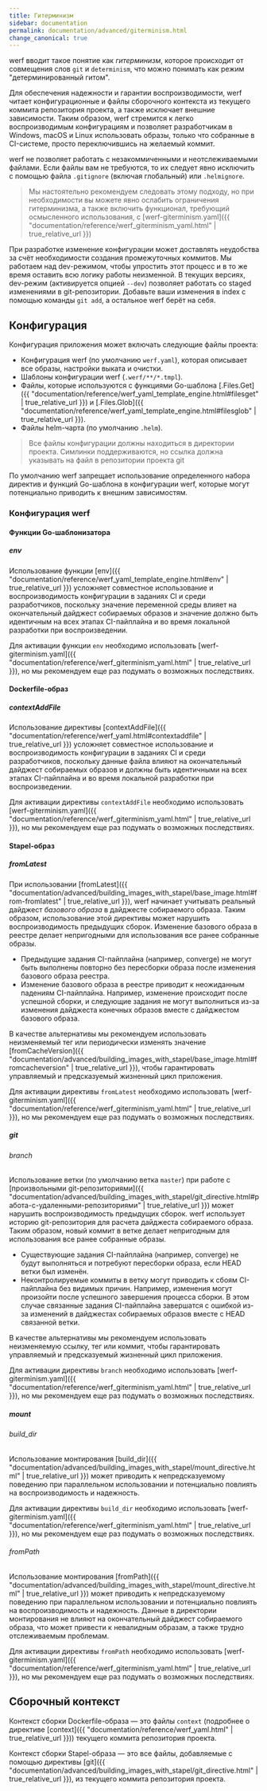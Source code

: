 ```yaml
---
title: Гитерминизм
sidebar: documentation
permalink: documentation/advanced/giterminism.html
change_canonical: true
---
```


werf вводит такое понятие как _гитерминизм_, которое происходит от совмещения слов `git` и `determinism`, что можно понимать как режим "детерминированный гитом".

Для обеспечения надежности и гарантии воспроизводимости, werf читает конфигурационные и файлы сборочного контекста из текущего коммита репозитория проекта, а также исключает внешние зависимости. Таким образом, werf стремится к легко воспроизводимым конфигурациям и позволяет разработчикам в Windows, macOS и Linux использовать образы, только что собранные в CI-системе, просто переключившись на желаемый коммит.

werf не позволяет работать с незакоммиченными и неотслеживаемыми файлами. Если файлы вам не требуются, то их следует явно исключить с помощью файла `.gitignore` (включая глобальный) или `.helmignore`.

> Мы настоятельно рекомендуем следовать этому подходу, но при необходимости вы можете явно ослабить ограничения гитерминизма, а также включить функционал, требующий осмысленного использования, с [werf-giterminism.yaml]({{ "documentation/reference/werf_giterminism_yaml.html" | true_relative_url }})

При разработке изменение конфигурации может доставлять неудобства за счёт необходимости создания промежуточных коммитов. Мы работаем над dev-режимом, чтобы упростить этот процесс и в то же время оставить всю логику работы неизменной. В текущих версиях, dev-режим (активируется опцией `--dev`) позволяет работать со staged изменениями в git-репозитории. Добавьте ваши изменения в index с помощью команды `git add`, а остальное werf берёт на себя.

## Конфигурация

Конфигурация приложения может включать следующие файлы проекта:

- Конфигурация werf (по умолчанию `werf.yaml`), которая описывает все образы, настройки выката и очистки.
- Шаблоны конфигурации werf (`.werf/**/*.tmpl`).
- Файлы, которые используются с функциями Go-шаблона [.Files.Get]({{ "documentation/reference/werf_yaml_template_engine.html#filesget" | true_relative_url }}) и [.Files.Glob]({{ "documentation/reference/werf_yaml_template_engine.html#filesglob" | true_relative_url }}).
- Файлы helm-чарта (по умолчанию `.helm`).

> Все файлы конфигурации должны находиться в директории проекта. Симлинки поддерживаются, но ссылка должна указывать на файл в репозитории проекта git

По умолчанию werf запрещает использование определенного набора директив и функций Go-шаблона в конфигурации werf, которые могут потенциально приводить к внешним зависимостям.

### Конфигурация werf

#### Функции Go-шаблонизатора

##### env

Использование функции [env]({{ "documentation/reference/werf_yaml_template_engine.html#env" | true_relative_url }}) усложняет совместное использование и воспроизводимость конфигурации в заданиях CI и среди разработчиков, поскольку значение переменной среды влияет на окончательный дайджест собираемых образов и значение должно быть идентичным на всех этапах CI-пайплайна и во время локальной разработки при воспроизведении.

Для активации функции `env` необходимо использовать [werf-giterminism.yaml]({{ "documentation/reference/werf_giterminism_yaml.html" | true_relative_url }}), но мы рекомендуем еще раз подумать о возможных последствиях.

#### Dockerfile-образ

##### contextAddFile

Использование директивы [contextAddFile]({{ "documentation/reference/werf_yaml.html#contextaddfile" | true_relative_url }}) усложняет совместное использование и воспроизводимость конфигурации в заданиях CI и среди разработчиков, поскольку данные файла влияют на окончательный дайджест собираемых образов и должны быть идентичными на всех этапах CI-пайплайна и во время локальной разработки при воспроизведении.

Для активации директивы `contextAddFile` необходимо использовать [werf-giterminism.yaml]({{ "documentation/reference/werf_giterminism_yaml.html" | true_relative_url }}), но мы рекомендуем еще раз подумать о возможных последствиях.

#### Stapel-образ

##### fromLatest

При использовании [fromLatest]({{ "documentation/advanced/building_images_with_stapel/base_image.html#from-fromlatest" | true_relative_url }}), werf начинает учитывать реальный дайджест _базового образа_ в дайджесте собираемого образа. Таким образом, использование этой директивы может нарушить воспроизводимость предыдущих сборок. Изменение базового образа в реестре делает непригодными для использования все ранее собранные образы.

* Предыдущие задания CI-пайплайна (например, converge) не могут быть выполнены повторно без пересборки образа после изменения базового образа реестра.
* Изменение базового образа в реестре приводит к неожиданным падениям CI-пайплайна. Например, изменение происходит после успешной сборки, и следующие задания не могут выполниться из-за изменения дайджеста конечных образов вместе с дайджестом базового образа.

В качестве альтернативы мы рекомендуем использовать неизменяемый тег или периодически изменять значение [fromCacheVersion]({{ "documentation/advanced/building_images_with_stapel/base_image.html#fromcacheversion" | true_relative_url }}), чтобы гарантировать управляемый и предсказуемый жизненный цикл приложения.

Для активации директивы `fromLatest` необходимо использовать [werf-giterminism.yaml]({{ "documentation/reference/werf_giterminism_yaml.html" | true_relative_url }}), но мы рекомендуем еще раз подумать о возможных последствиях.

##### git

###### branch

Использование ветки (по умолчанию ветка `master`) при работе с [произвольными git-репозиториями]({{ "documentation/advanced/building_images_with_stapel/git_directive.html#работа-с-удаленными-репозиториями" | true_relative_url }}) может нарушить воспроизводимость предыдущих сборок. werf использует историю git-репозитория для расчета дайджеста собираемого образа. Таким образом, новый коммит в ветке делает непригодным для использования все ранее собранные образы.

* Существующие задания CI-пайплайна (например, converge) не будут выполняться и потребуют пересборки образа, если HEAD ветки был изменён.
* Неконтролируемые коммиты в ветку могут приводить к сбоям CI-пайплайна без видимых причин. Например, изменения могут произойти после успешного завершения процесса сборки. В этом случае связанные задания CI-пайплайна завершатся с ошибкой из-за изменений в дайджестах собираемых образов вместе с HEAD связанной ветки.

В качестве альтернативы мы рекомендуем использовать неизменяемую ссылку, тег или коммит, чтобы гарантировать управляемый и предсказуемый жизненный цикл приложения.

Для активации директивы `branch` необходимо использовать [werf-giterminism.yaml]({{ "documentation/reference/werf_giterminism_yaml.html" | true_relative_url }}), но мы рекомендуем еще раз подумать о возможных последствиях.

##### mount

###### build_dir

Использование монтирования [build_dir]({{ "documentation/advanced/building_images_with_stapel/mount_directive.html" | true_relative_url }}) может приводить к непредсказуемому поведению при параллельном использовании и потенциально повлиять на воспроизводимость и надежность.

Для активации директивы `build_dir` необходимо использовать [werf-giterminism.yaml]({{ "documentation/reference/werf_giterminism_yaml.html" | true_relative_url }}), но мы рекомендуем еще раз подумать о возможных последствиях.

###### fromPath

Использование монтирования [fromPath]({{ "documentation/advanced/building_images_with_stapel/mount_directive.html" | true_relative_url }}) может приводить к непредсказуемому поведению при параллельном использовании и потенциально повлиять на воспроизводимость и надежность. Данные в директории монтирования не влияют на окончательный дайджест собираемого образа, что может привести к невалидным образам, а также трудно отслеживаемым проблемам.

Для активации директивы `fromPath` необходимо использовать [werf-giterminism.yaml]({{ "documentation/reference/werf_giterminism_yaml.html" | true_relative_url }}), но мы рекомендуем еще раз подумать о возможных последствиях.

## Сборочный контекст

Контекст сборки Dockerfile-образа — это файлы `context` (подробнее о директиве [context]({{ "documentation/reference/werf_yaml.html" | true_relative_url }})) текущего коммита репозитория проекта.

Контекст сборки Stapel-образа — это все файлы, добавляемые с помощью директивы [git]({{ "documentation/advanced/building_images_with_stapel/git_directive.html" | true_relative_url }}), из текущего коммита репозитория проекта.

